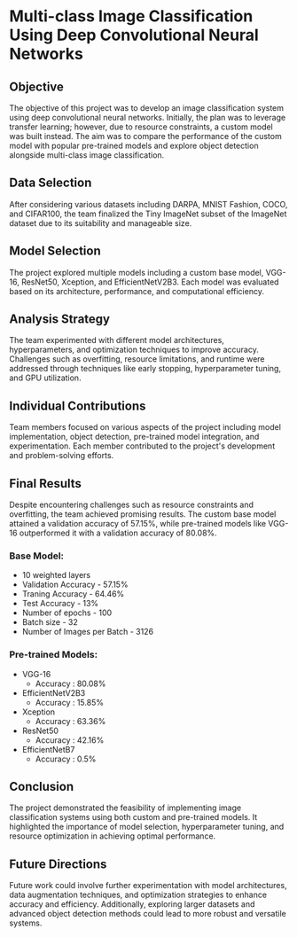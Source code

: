 # Multi-class Image Classification Using Deep Convolutional Neural Networks

## Objective
The objective of this project was to develop an image classification system using deep convolutional neural networks. Initially, the plan was to leverage transfer learning; however, due to resource constraints, a custom model was built instead. The aim was to compare the performance of the custom model with popular pre-trained models and explore object detection alongside multi-class image classification.

## Data Selection
After considering various datasets including DARPA, MNIST Fashion, COCO, and CIFAR100, the team finalized the Tiny ImageNet subset of the ImageNet dataset due to its suitability and manageable size.

## Model Selection
The project explored multiple models including a custom base model, VGG-16, ResNet50, Xception, and EfficientNetV2B3. Each model was evaluated based on its architecture, performance, and computational efficiency.

## Analysis Strategy
The team experimented with different model architectures, hyperparameters, and optimization techniques to improve accuracy. Challenges such as overfitting, resource limitations, and runtime were addressed through techniques like early stopping, hyperparameter tuning, and GPU utilization.

## Individual Contributions
Team members focused on various aspects of the project including model implementation, object detection, pre-trained model integration, and experimentation. Each member contributed to the project's development and problem-solving efforts.

## Final Results
Despite encountering challenges such as resource constraints and overfitting, the team achieved promising results. The custom base model attained a validation accuracy of 57.15%, while pre-trained models like VGG-16 outperformed it with a validation accuracy of 80.08%.

### Base Model:
  - 10 weighted layers
  - Validation Accuracy - 57.15%
  - Traning Accuracy - 64.46%
  - Test Accuracy - 13%
  - Number of epochs - 100  
  - Batch size - 32
  - Number of Images per Batch - 3126

### Pre-trained Models:
- VGG-16 
  - Accuracy : 80.08%
- EfficientNetV2B3 
  - Accuracy : 15.85%
- Xception
  - Accuracy : 63.36%
- ResNet50
  - Accuracy : 42.16%
- EfficientNetB7
  - Accuracy : 0.5%

## Conclusion
The project demonstrated the feasibility of implementing image classification systems using both custom and pre-trained models. It highlighted the importance of model selection, hyperparameter tuning, and resource optimization in achieving optimal performance.

## Future Directions
Future work could involve further experimentation with model architectures, data augmentation techniques, and optimization strategies to enhance accuracy and efficiency. Additionally, exploring larger datasets and advanced object detection methods could lead to more robust and versatile systems.

  
